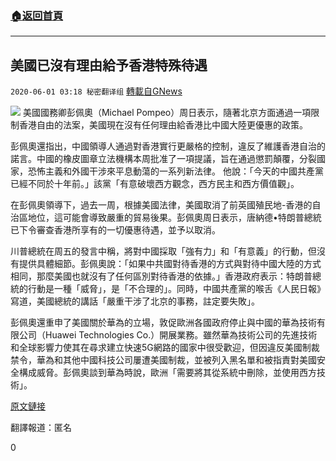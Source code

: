 ###  [:house:返回首頁](https://github.com/ourhimalayas/txt)
---

## 美國已沒有理由給予香港特殊待遇
`2020-06-01 03:18 秘密翻译组` [轉載自GNews](https://gnews.org/zh-hant/219365/)

![](https://s3.amazonaws.com/gnews-media-offload/wp-content/uploads/2020/06/01031046/1-1.jpg)
美國國務卿彭佩奧（Michael Pompeo）周日表示，隨著北京方面通過一項限制香港自由的法案，美國現在沒有任何理由給香港比中國大陸更優惠的政策。

彭佩奧還指出，中國領導人通過對香港實行更嚴格的控制，違反了維護香港自治的諾言。中國的橡皮圖章立法機構本周批准了一項提議，旨在通過懲罰顛覆，分裂國家，恐怖主義和外國干涉來平息動蕩的一系列新法律。 他說：「今天的中國共產黨已經不同於十年前。」該黨「有意破壞西方觀念，西方民主和西方價值觀」。

在彭佩奧領導下，過去一周，根據美國法律，美國取消了前英國殖民地-香港的自治區地位，這可能會導致嚴重的貿易後果。彭佩奧周日表示，唐納德•特朗普總統已下令審查香港所享有的一切優惠待遇，並予以取消。

川普總統在周五的發言中稱，將對中國採取「強有力」和「有意義」的行動，但沒有提供具體細節。彭佩奧說：「如果中共國對待香港的方式與對待中國大陸的方式相同，那麼美國也就沒有了任何區別對待香港的依據。」香港政府表示：特朗普總統的行動是一種「威脅」，是「不合理的」。同時，中國共產黨的喉舌《人民日報》寫道，美國總統的講話「嚴重干涉了北京的事務，註定要失敗」。

彭佩奧還重申了美國關於華為的立場，敦促歐洲各國政府停止與中國的華為技術有限公司（Huawei Technologies Co.）開展業務。雖然華為技術公司的先進技術和全球影響力使其在尋求建立快速5G網路的國家中很受歡迎，但因違反美國制裁禁令，華為和其他中國科技公司屢遭美國制裁，並被列入黑名單和被指責對美國安全構成威脅。彭佩奧談到華為時說，歐洲「需要將其從系統中刪除，並使用西方技術」。

[原文鏈接](https://www.bloombergquint.com/politics/pompeo-says-u-s-now-has-no-basis-to-treat-hong-kong-specially)

翻譯報道：匿名

0
